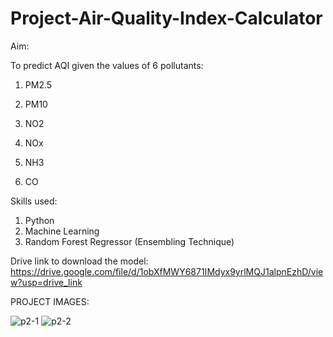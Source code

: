 # Project-Air-Quality-Index-Calculator

Aim:

To predict AQI given the values of 6 pollutants:

1. PM2.5

2. PM10

3. NO2

4. NOx

5. NH3

6. CO

Skills used:

1. Python
2. Machine Learning
3. Random Forest Regressor (Ensembling Technique)

Drive link to download the model:
https://drive.google.com/file/d/1obXfMWY6871IMdyx9yrlMQJ1alpnEzhD/view?usp=drive_link

PROJECT IMAGES:

![p2-1](https://github.com/user-attachments/assets/d34a212d-2cc2-4771-9c2c-587caa470138)
![p2-2](https://github.com/user-attachments/assets/757fffc7-7f18-4383-8491-ccbf3ee43a4f)





